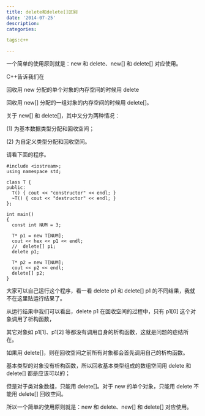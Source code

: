 ```yaml
---
title: delete和delete[]区别
date: '2014-07-25'
description:
categories:

tags:c++

---
```



一个简单的使用原则就是：new 和 delete、new[] 和 delete[] 对应使用。

>

C++告诉我们在

>

回收用 new 分配的单个对象的内存空间的时候用 delete

回收用 new[] 分配的一组对象的内存空间的时候用 delete[]。 

>

关于 new[] 和 delete[]，其中又分为两种情况：

(1) 为基本数据类型分配和回收空间；

(2) 为自定义类型分配和回收空间。

>

请看下面的程序。

	#include <iostream>;
	using namespace std;
	 
	class T {
	public:
	  T() { cout << "constructor" << endl; }
	  ~T() { cout << "destructor" << endl; }
	};
	 
	int main()
	{
	  const int NUM = 3;
	 
	  T* p1 = new T[NUM];
	  cout << hex << p1 << endl;
	  //  delete[] p1;
	  delete p1;
	 
	  T* p2 = new T[NUM];
	  cout << p2 << endl;
	  delete[] p2;
	}

>
	 
大家可以自己运行这个程序，看一看 delete p1 和 delete[] p1 的不同结果，我就不在这里贴运行结果了。

从运行结果中我们可以看出，delete p1 在回收空间的过程中，只有 p1[0] 这个对象调用了析构函数，

其它对象如 p1[1]、p1[2] 等都没有调用自身的析构函数，这就是问题的症结所在。

如果用 delete[]，则在回收空间之前所有对象都会首先调用自己的析构函数。 

>

基本类型的对象没有析构函数，所以回收基本类型组成的数组空间用 delete 和 delete[] 都是应该可以的；

但是对于类对象数组，只能用 delete[]。对于 new 的单个对象，只能用 delete 不能用 delete[] 回收空间。 

所以一个简单的使用原则就是：new 和 delete、new[] 和 delete[] 对应使用。
